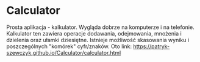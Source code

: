 # Calculator

Prosta aplikacja - kalkulator. Wygląda dobrze na komputerze i na telefonie. Kalkulator ten zawiera operacje dodawania, odejmowania, mnożenia i dzielenia oraz ułamki dziesiętne. Istnieje możliwość skasowania wyniku i poszczególnych "komórek" cyfr/znaków.
Oto link: https://patryk-szewczyk.github.io/Calculator/calculator.html
